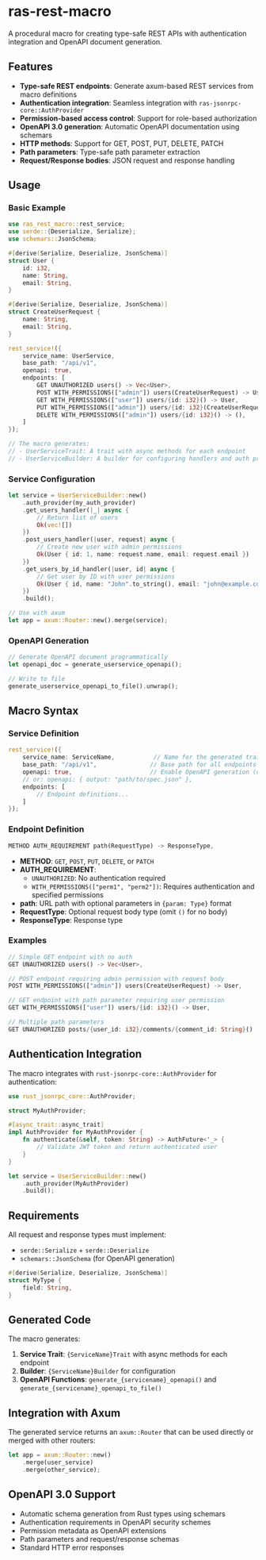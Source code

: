 # ras-rest-macro

A procedural macro for creating type-safe REST APIs with authentication integration and OpenAPI document generation.

## Features

- **Type-safe REST endpoints**: Generate axum-based REST services from macro definitions
- **Authentication integration**: Seamless integration with `ras-jsonrpc-core::AuthProvider`
- **Permission-based access control**: Support for role-based authorization
- **OpenAPI 3.0 generation**: Automatic OpenAPI documentation using schemars
- **HTTP methods**: Support for GET, POST, PUT, DELETE, PATCH
- **Path parameters**: Type-safe path parameter extraction
- **Request/Response bodies**: JSON request and response handling

## Usage

### Basic Example

```rust
use ras_rest_macro::rest_service;
use serde::{Deserialize, Serialize};
use schemars::JsonSchema;

#[derive(Serialize, Deserialize, JsonSchema)]
struct User {
    id: i32,
    name: String,
    email: String,
}

#[derive(Serialize, Deserialize, JsonSchema)]
struct CreateUserRequest {
    name: String,
    email: String,
}

rest_service!({
    service_name: UserService,
    base_path: "/api/v1",
    openapi: true,
    endpoints: [
        GET UNAUTHORIZED users() -> Vec<User>,
        POST WITH_PERMISSIONS(["admin"]) users(CreateUserRequest) -> User,
        GET WITH_PERMISSIONS(["user"]) users/{id: i32}() -> User,
        PUT WITH_PERMISSIONS(["admin"]) users/{id: i32}(CreateUserRequest) -> User,
        DELETE WITH_PERMISSIONS(["admin"]) users/{id: i32}() -> (),
    ]
});

// The macro generates:
// - UserServiceTrait: A trait with async methods for each endpoint
// - UserServiceBuilder: A builder for configuring handlers and auth providers
```

### Service Configuration

```rust
let service = UserServiceBuilder::new()
    .auth_provider(my_auth_provider)
    .get_users_handler(|_| async { 
        // Return list of users
        Ok(vec![])
    })
    .post_users_handler(|user, request| async {
        // Create new user with admin permissions
        Ok(User { id: 1, name: request.name, email: request.email })
    })
    .get_users_by_id_handler(|user, id| async {
        // Get user by ID with user permissions
        Ok(User { id, name: "John".to_string(), email: "john@example.com".to_string() })
    })
    .build();

// Use with axum
let app = axum::Router::new().merge(service);
```

### OpenAPI Generation

```rust
// Generate OpenAPI document programmatically
let openapi_doc = generate_userservice_openapi();

// Write to file
generate_userservice_openapi_to_file().unwrap();
```

## Macro Syntax

### Service Definition

```rust
rest_service!({
    service_name: ServiceName,           // Name for the generated trait and builder
    base_path: "/api/v1",               // Base path for all endpoints
    openapi: true,                      // Enable OpenAPI generation (optional)
    // or: openapi: { output: "path/to/spec.json" },
    endpoints: [
        // Endpoint definitions...
    ]
});
```

### Endpoint Definition

```rust
METHOD AUTH_REQUIREMENT path(RequestType) -> ResponseType,
```

- **METHOD**: `GET`, `POST`, `PUT`, `DELETE`, or `PATCH`
- **AUTH_REQUIREMENT**: 
  - `UNAUTHORIZED`: No authentication required
  - `WITH_PERMISSIONS(["perm1", "perm2"])`: Requires authentication and specified permissions
- **path**: URL path with optional parameters in `{param: Type}` format
- **RequestType**: Optional request body type (omit `()` for no body)
- **ResponseType**: Response type

### Examples

```rust
// Simple GET endpoint with no auth
GET UNAUTHORIZED users() -> Vec<User>,

// POST endpoint requiring admin permission with request body
POST WITH_PERMISSIONS(["admin"]) users(CreateUserRequest) -> User,

// GET endpoint with path parameter requiring user permission
GET WITH_PERMISSIONS(["user"]) users/{id: i32}() -> User,

// Multiple path parameters
GET UNAUTHORIZED posts/{user_id: i32}/comments/{comment_id: String}() -> Comment,
```

## Authentication Integration

The macro integrates with `rust-jsonrpc-core::AuthProvider` for authentication:

```rust
use rust_jsonrpc_core::AuthProvider;

struct MyAuthProvider;

#[async_trait::async_trait]
impl AuthProvider for MyAuthProvider {
    fn authenticate(&self, token: String) -> AuthFuture<'_> {
        // Validate JWT token and return authenticated user
    }
}

let service = UserServiceBuilder::new()
    .auth_provider(MyAuthProvider)
    .build();
```

## Requirements

All request and response types must implement:
- `serde::Serialize` + `serde::Deserialize`
- `schemars::JsonSchema` (for OpenAPI generation)

```rust
#[derive(Serialize, Deserialize, JsonSchema)]
struct MyType {
    field: String,
}
```

## Generated Code

The macro generates:
1. **Service Trait**: `{ServiceName}Trait` with async methods for each endpoint
2. **Builder**: `{ServiceName}Builder` for configuration
3. **OpenAPI Functions**: `generate_{servicename}_openapi()` and `generate_{servicename}_openapi_to_file()`

## Integration with Axum

The generated service returns an `axum::Router` that can be used directly or merged with other routers:

```rust
let app = axum::Router::new()
    .merge(user_service)
    .merge(other_service);
```

## OpenAPI 3.0 Support

- Automatic schema generation from Rust types using schemars
- Authentication requirements in OpenAPI security schemes
- Permission metadata as OpenAPI extensions
- Path parameters and request/response schemas
- Standard HTTP error responses